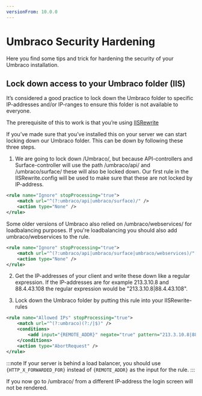 ```yaml
---
versionFrom: 10.0.0
---
```


# Umbraco Security Hardening

Here you find some tips and trick for hardening the security of your Umbraco installation.

## Lock down access to your Umbraco folder (IIS)

It’s considered a good practice to lock down the Umbraco folder to specific IP-addresses and/or IP-ranges to ensure this folder is not available to everyone.

The prerequisite of this to work is that you’re using [IISRewrite](../../Routing/IISRewriteRules/index.md)

If you’ve made sure that you’ve installed this on your server we can start locking down our Umbraco folder. This can be down by following these three steps.

1. We are going to lock down /Umbraco/, but because API-controllers and Surface-controller will use the path /umbraco/api/ and /umbraco/surface/ these will also be locked down. Our first rule in the IISRewrite.config will be used to make sure that these are not locked by IP-address.

```xml
<rule name="Ignore" stopProcessing="true">
    <match url="^(?:umbraco/api|umbraco/surface)/" />
    <action type="None" />
</rule>
```

Some older versions of Umbraco also relied on /umbraco/webservices/ for loadbalancing purposes. If you're loadbalancing you should also add umbraco/webservices to the rule.

```xml
<rule name="Ignore" stopProcessing="true">
    <match url="^(?:umbraco/api|umbraco/surface|umbraco/webservices)/" />
    <action type="None" />
</rule>
```

2. Get the IP-addresses of your client and write these down like a regular expression. If the IP-addresses are for example 213.3.10.8 and 88.4.43.108 the regular expression would be "213.3.10.8|88.4.43.108".

3. Lock down the Umbraco folder by putting this rule into your IISRewrite-rules

```xml
<rule name="Allowed IPs" stopProcessing="true">
    <match url="^(?:umbraco)(?:/|$)" />
    <conditions>
        <add input="{REMOTE_ADDR}" negate="true" pattern="213.3.10.8|88.4.43.108" />
    </conditions>
    <action type="AbortRequest" />
</rule>
```

:::note
If your server is behind a load balancer, you should use `{HTTP_X_FORWARDED_FOR}` instead of `{REMOTE_ADDR}` as the input for the rule.
:::

If you now go to /umbraco/ from a different IP-address the login screen will not be rendered.
